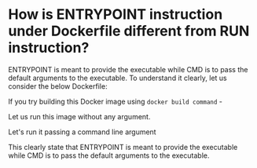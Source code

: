 # How is ENTRYPOINT instruction under Dockerfile different from RUN instruction?



ENTRYPOINT is meant to provide the executable while CMD is to pass the default arguments to the executable.
To understand it clearly, let us consider the below Dockerfile:


If you try building this Docker image using `docker build command` -


 Let us run this image without any argument.



Let's run it passing a command line argument

This clearly state that ENTRYPOINT is meant to provide the executable while CMD is to pass the default arguments to the executable.
